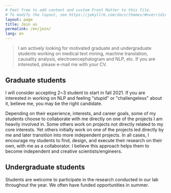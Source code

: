 ```yaml
---
# Feel free to add content and custom Front Matter to this file.
# To modify the layout, see https://jekyllrb.com/docs/themes/#overriding-theme-defaults
layout: page
title: Join us
permalink: /en/join/
lang: en
---
```


> I am actively looking for motivated graduate and undergraduate students working on medical text mining, machine translation, causality analysis, electroencephalogram and NLP, etc. 
If you are interested, please e-mail me with your CV.  

## Graduate students

I will consider accepting 2~3 student to start in fall 2021. If you are interested in working on NLP and feeling "stupid" or "challengeless" about it, believe me, you may be the right candidate. 

Depending on their experience, interests, and career goals, some of my students choose to collaborate with me directly on one of the projects I am heavily involved in. Some others work on projects not directly related to my core interests. Yet others initially work on one of the projects led directly by me and later transition into more independent projects. In all cases, I encourage my students to find, design, and execute their research on their own, with me as a collaborator. I believe this approach helps them to become independent and creative scientists/engineers.


## Undergraduate students

Students are welcome to participate in the research conducted in our lab throughout the year. We often have funded opportunities in summer. 
